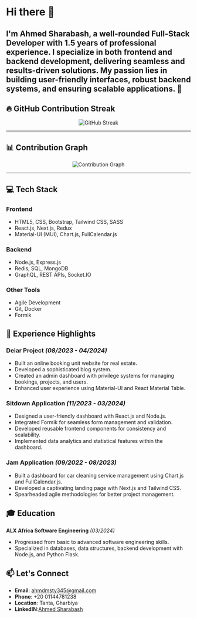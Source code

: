 # Hi there 👋

I'm **Ahmed Sharabash**, a well-rounded Full-Stack Developer with 1.5 years of professional experience. I specialize in both frontend and backend development, delivering seamless and results-driven solutions. My passion lies in building user-friendly interfaces, robust backend systems, and ensuring scalable applications. 🚀
---

## 🔥 GitHub Contribution Streak

<p align="center">
  <img src="https://github-readme-streak-stats.herokuapp.com/?user=ahmed20210&theme=tokyonight" alt="GitHub Streak" />
</p>

---
<!--
## 🧮 GitHub Stats

<p align="center">
  <img src="https://github-readme-stats.vercel.app/api?username=ahmed20210&show_icons=true&theme=tokyonight" alt="GitHub Stats" />
</p>

---
-->

## 📊 Contribution Graph

<p align="center">
  <img src="https://github-readme-activity-graph.vercel.app/graph?username=ahmed20210&theme=tokyo-night" alt="Contribution Graph" />
</p>

---



## 💻 Tech Stack

### **Frontend**
- HTML5, CSS, Bootstrap, Tailwind CSS, SASS
- React.js, Next.js, Redux
- Material-UI (MUI), Chart.js, FullCalendar.js

### **Backend**
- Node.js, Express.js
- Redis, SQL, MongoDB
- GraphQL, REST APIs, Socket.IO

### **Other Tools**
- Agile Development
- Git, Docker
- Formik

## 🌟 Experience Highlights

### **Deiar Project** *(08/2023 - 04/2024)*
- Built an online booking unit website for real estate.
- Developed a sophisticated blog system.
- Created an admin dashboard with privilege systems for managing bookings, projects, and users.
- Enhanced user experience using Material-UI and React Material Table.

### **Sitdown Application** *(11/2023 - 03/2024)*
- Designed a user-friendly dashboard with React.js and Node.js.
- Integrated Formik for seamless form management and validation.
- Developed reusable frontend components for consistency and scalability.
- Implemented data analytics and statistical features within the dashboard.

### **Jam Application** *(09/2022 - 08/2023)*
- Built a dashboard for car cleaning service management using Chart.js and FullCalendar.js.
- Developed a captivating landing page with Next.js and Tailwind CSS.
- Spearheaded agile methodologies for better project management.

## 🎓 Education
**ALX Africa Software Engineering** *(03/2024)*
- Progressed from basic to advanced software engineering skills.
- Specialized in databases, data structures, backend development with Node.js, and Python Flask.

## 📫 Let's Connect
- **Email**: [ahmdmsty345@gmail.com](mailto:ahmdmsty345@gmail.com)
- **Phone**: +20 01144781238
- **Location**: Tanta, Gharbiya
- **LinkedIN**:[Ahmed Sharabash](https://www.linkedin.com/in/ahmedsharabash)

